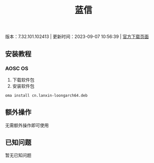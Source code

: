 ﻿---
id: 1746
title: 蓝信
toc: true
weight: 1746
---

版本：7.32.101.102413 | 更新时间：2023-09-07 10:56:39 | [官方下载页面](http://app.loongapps.cn/#/detail/1746)

## 安装教程 

### AOSC OS 

1. 下载软件包
2. 安装软件包

```bash
oma install cn.lanxin-loongarch64.deb
```

## 额外操作

无需额外操作即可使用

## 已知问题

暂无已知问题

